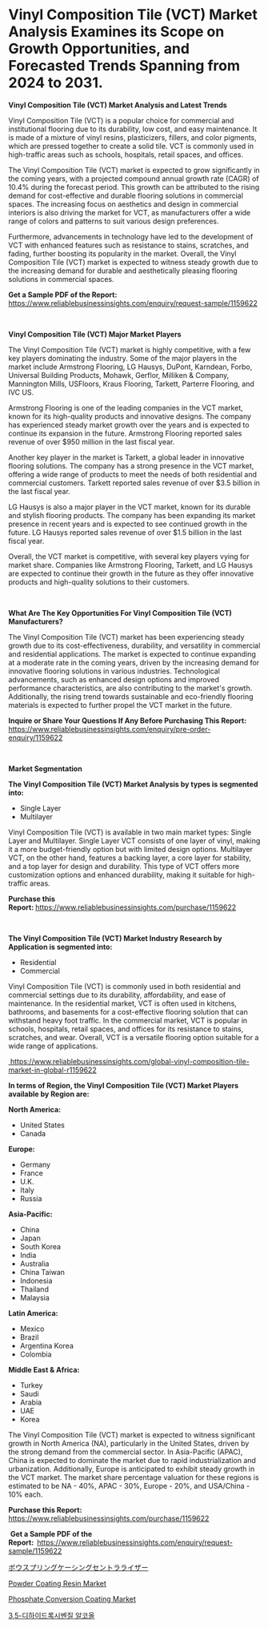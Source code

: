 <p><h1>Vinyl Composition Tile (VCT) Market Analysis Examines its Scope on Growth Opportunities, and Forecasted Trends Spanning from 2024 to 2031.</h1></p><p><strong>Vinyl Composition Tile (VCT) Market Analysis and Latest Trends</strong></p>
<p><p>Vinyl Composition Tile (VCT) is a popular choice for commercial and institutional flooring due to its durability, low cost, and easy maintenance. It is made of a mixture of vinyl resins, plasticizers, fillers, and color pigments, which are pressed together to create a solid tile. VCT is commonly used in high-traffic areas such as schools, hospitals, retail spaces, and offices.</p><p>The Vinyl Composition Tile (VCT) market is expected to grow significantly in the coming years, with a projected compound annual growth rate (CAGR) of 10.4% during the forecast period. This growth can be attributed to the rising demand for cost-effective and durable flooring solutions in commercial spaces. The increasing focus on aesthetics and design in commercial interiors is also driving the market for VCT, as manufacturers offer a wide range of colors and patterns to suit various design preferences.</p><p>Furthermore, advancements in technology have led to the development of VCT with enhanced features such as resistance to stains, scratches, and fading, further boosting its popularity in the market. Overall, the Vinyl Composition Tile (VCT) market is expected to witness steady growth due to the increasing demand for durable and aesthetically pleasing flooring solutions in commercial spaces.</p></p>
<p><strong>Get a Sample PDF of the Report:&nbsp;</strong> <a href="https://www.reliablebusinessinsights.com/enquiry/request-sample/1159622">https://www.reliablebusinessinsights.com/enquiry/request-sample/1159622</a></p>
<p>&nbsp;</p>
<p><strong>Vinyl Composition Tile (VCT) Major Market Players</strong></p>
<p><p>The Vinyl Composition Tile (VCT) market is highly competitive, with a few key players dominating the industry. Some of the major players in the market include Armstrong Flooring, LG Hausys, DuPont, Karndean, Forbo, Universal Building Products, Mohawk, Gerflor, Milliken & Company, Mannington Mills, USFloors, Kraus Flooring, Tarkett, Parterre Flooring, and IVC US.</p><p>Armstrong Flooring is one of the leading companies in the VCT market, known for its high-quality products and innovative designs. The company has experienced steady market growth over the years and is expected to continue its expansion in the future. Armstrong Flooring reported sales revenue of over $950 million in the last fiscal year.</p><p>Another key player in the market is Tarkett, a global leader in innovative flooring solutions. The company has a strong presence in the VCT market, offering a wide range of products to meet the needs of both residential and commercial customers. Tarkett reported sales revenue of over $3.5 billion in the last fiscal year.</p><p>LG Hausys is also a major player in the VCT market, known for its durable and stylish flooring products. The company has been expanding its market presence in recent years and is expected to see continued growth in the future. LG Hausys reported sales revenue of over $1.5 billion in the last fiscal year.</p><p>Overall, the VCT market is competitive, with several key players vying for market share. Companies like Armstrong Flooring, Tarkett, and LG Hausys are expected to continue their growth in the future as they offer innovative products and high-quality solutions to their customers.</p></p>
<p>&nbsp;</p>
<p><strong>What Are The Key Opportunities For Vinyl Composition Tile (VCT) Manufacturers?</strong></p>
<p><p>The Vinyl Composition Tile (VCT) market has been experiencing steady growth due to its cost-effectiveness, durability, and versatility in commercial and residential applications. The market is expected to continue expanding at a moderate rate in the coming years, driven by the increasing demand for innovative flooring solutions in various industries. Technological advancements, such as enhanced design options and improved performance characteristics, are also contributing to the market's growth. Additionally, the rising trend towards sustainable and eco-friendly flooring materials is expected to further propel the VCT market in the future.</p></p>
<p><strong>Inquire or Share Your Questions If Any Before Purchasing This Report:</strong> <a href="https://www.reliablebusinessinsights.com/enquiry/pre-order-enquiry/1159622">https://www.reliablebusinessinsights.com/enquiry/pre-order-enquiry/1159622</a></p>
<p>&nbsp;</p>
<p><strong>Market Segmentation</strong></p>
<p><strong>The Vinyl Composition Tile (VCT) Market Analysis by types is segmented into:</strong></p>
<p><ul><li>Single Layer</li><li>Multilayer</li></ul></p>
<p><p>Vinyl Composition Tile (VCT) is available in two main market types: Single Layer and Multilayer. Single Layer VCT consists of one layer of vinyl, making it a more budget-friendly option but with limited design options. Multilayer VCT, on the other hand, features a backing layer, a core layer for stability, and a top layer for design and durability. This type of VCT offers more customization options and enhanced durability, making it suitable for high-traffic areas.</p></p>
<p><strong>Purchase this Report:&nbsp;</strong><a href="https://www.reliablebusinessinsights.com/purchase/1159622">https://www.reliablebusinessinsights.com/purchase/1159622</a></p>
<p>&nbsp;</p>
<p><strong>The Vinyl Composition Tile (VCT) Market Industry Research by Application is segmented into:</strong></p>
<p><ul><li>Residential</li><li>Commercial</li></ul></p>
<p><p>Vinyl Composition Tile (VCT) is commonly used in both residential and commercial settings due to its durability, affordability, and ease of maintenance. In the residential market, VCT is often used in kitchens, bathrooms, and basements for a cost-effective flooring solution that can withstand heavy foot traffic. In the commercial market, VCT is popular in schools, hospitals, retail spaces, and offices for its resistance to stains, scratches, and wear. Overall, VCT is a versatile flooring option suitable for a wide range of applications.</p></p>
<p><a href="https://www.reliablebusinessinsights.com/global-vinyl-composition-tile-market-in-global-r1159622">&nbsp;https://www.reliablebusinessinsights.com/global-vinyl-composition-tile-market-in-global-r1159622</a></p>
<p><strong>In terms of Region, the Vinyl Composition Tile (VCT) Market Players available by Region are:</strong></p>
<p>
    <p> <strong> North America: </strong>
        <ul>
            <li>United States</li>
            <li>Canada</li>
        </ul>
        </p> 
    <p> <strong> Europe: </strong>
        <ul>
            <li>Germany</li>
            <li>France</li>
            <li>U.K.</li>
            <li>Italy</li>
            <li>Russia</li>
        </ul>
        </p> 
    <p> <strong> Asia-Pacific: </strong>
        <ul>
            <li>China</li>
            <li>Japan</li>
            <li>South Korea</li>
            <li>India</li>
            <li>Australia</li>
            <li>China Taiwan</li>
            <li>Indonesia</li>
            <li>Thailand</li>
            <li>Malaysia</li>
        </ul>
        </p> 
    <p> <strong> Latin America: </strong>
        <ul>
            <li>Mexico</li>
            <li>Brazil</li>
            <li>Argentina Korea</li>
            <li>Colombia</li>
        </ul>
        </p> 
    <p> <strong> Middle East & Africa: </strong>
        <ul>
            <li>Turkey</li>
            <li>Saudi</li>
            <li>Arabia</li>
            <li>UAE</li>
            <li>Korea</li>
        </ul>
    </p>
    </p>
<p><p>The Vinyl Composition Tile (VCT) market is expected to witness significant growth in North America (NA), particularly in the United States, driven by the strong demand from the commercial sector. In Asia-Pacific (APAC), China is expected to dominate the market due to rapid industrialization and urbanization. Additionally, Europe is anticipated to exhibit steady growth in the VCT market. The market share percentage valuation for these regions is estimated to be NA - 40%, APAC - 30%, Europe - 20%, and USA/China - 10% each.</p></p>
<p><strong>Purchase this Report: </strong><a href="https://www.reliablebusinessinsights.com/purchase/1159622">https://www.reliablebusinessinsights.com/purchase/1159622</a></p>
<p>&nbsp;<strong>Get a Sample PDF of the Report:&nbsp;&nbsp;</strong><a href="https://www.reliablebusinessinsights.com/enquiry/request-sample/1159622">https://www.reliablebusinessinsights.com/enquiry/request-sample/1159622</a></p>
<p><strong></strong></p>
<p><p><a href="https://github.com/EthanMorar2011/Market-Research-Report-List-2/blob/main/7394852135732.md">ボウスプリングケーシングセントラライザー</a></p><p><a href="https://github.com/yemakinde/Market-Research-Report-List-3/blob/main/powder-coating-resin-market.md">Powder Coating Resin Market</a></p><p><a href="https://github.com/Alonsoolds3wq1d81czn8rbol/Market-Research-Report-List-3/blob/main/phosphate-conversion-coating-market.md">Phosphate Conversion Coating Market</a></p><p><a href="https://github.com/Penelolack456456/Market-Research-Report-List-2/blob/main/6791998141227.md">3,5-디하이드록시벤질 알코올</a></p></p>